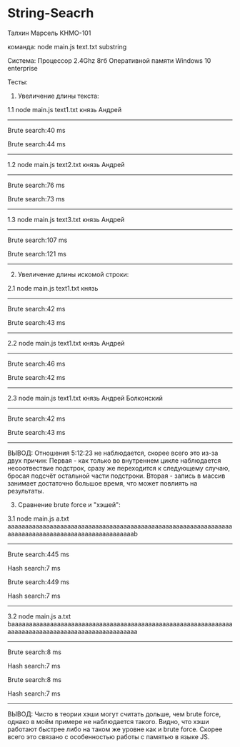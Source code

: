 # String-Seacrh
Талхин Марсель КНМО-101

  команда:
  node main.js text.txt substring

Система:
Процессор 2.4Ghz
8гб Оперативной памяти
Windows 10 enterprise 

Тесты:
1) Увеличение длины текста:

  1.1 node main.js text1.txt князь Андрей
__________________
Brute search:40 ms

Brute search:44 ms
__________________


  1.2 node main.js text2.txt князь Андрей
__________________
Brute search:76 ms

Brute search:73 ms
__________________

  1.3 node main.js text3.txt князь Андрей
___________________
Brute search:107 ms

Brute search:121 ms
___________________


2) Увеличение длины искомой строки:

  2.1 node main.js text1.txt князь
__________________
Brute search:42 ms

Brute search:43 ms
__________________
  
  2.2 node main.js text1.txt князь Андрей

__________________
Brute search:46 ms

Brute search:42 ms
__________________

  2.3 node main.js text1.txt князь Андрей Болконский

__________________
Brute search:42 ms

Brute search:43 ms
__________________

ВЫВОД: Отношения 5:12:23 не наблюдается, скорее всего это из-за двух причин:
Первая - как только во внутреннем цикле наблюдается несоотвествие подстрок, сразу же переходится к следующему случаю, бросая подсчёт остальной части подстроки.
Вторая - запись в массив занимает достаточно большое время, что может повлиять на результаты.

3) Сравнение brute force и "хэшей":

  3.1 node main.js a.txt aaaaaaaaaaaaaaaaaaaaaaaaaaaaaaaaaaaaaaaaaaaaaaaaaaaaaaaaaaaaaaaaaaaaaaaaaaaaaaaaaaaaaaaaaaaaaaaaaaaab
__________________
Brute search:445 ms

Hash search:7 ms



Brute search:449 ms

Hash search:7 ms
___________________
 
  3.2 node main.js a.txt baaaaaaaaaaaaaaaaaaaaaaaaaaaaaaaaaaaaaaaaaaaaaaaaaaaaaaaaaaaaaaaaaaaaaaaaaaaaaaaaaaaaaaaaaaaaaaaaaaaa
__________________
Brute search:8 ms

Hash search:7 ms



Brute search:8 ms

Hash search:7 ms
___________________

ВЫВОД: 
Чисто в теории хэши могут считать дольше, чем brute force, однако в моём примере не наблюдается такого. Видно, что хэши работают быстрее либо на таком же уровне как и brute force. Скорее всего это связано с особенностью работы с памятью в языке JS. 
